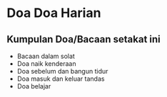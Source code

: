 # Doa Doa Harian

## Kumpulan Doa/Bacaan setakat ini

- Bacaan dalam solat
- Doa naik kenderaan
- Doa sebelum dan bangun tidur
- Doa masuk dan keluar tandas
- Doa belajar
